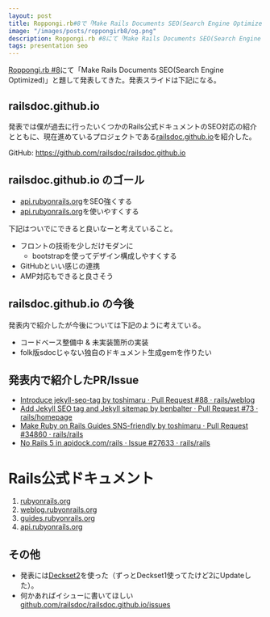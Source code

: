 ```yaml
---
layout: post
title: Roppongi.rb#8で「Make Rails Documents SEO(Search Engine Optimized)」を発表しました
image: "/images/posts/roppongirb8/og.png"
description: Roppongi.rb #8にて「Make Rails Documents SEO(Search Engine Optimized)」と題して発表してきた。発表スライドは下記になる。発表では僕が過去に行ったいくつかのRails公式ドキュメントのSEO対応の紹介とともに、現在進めているプロジェクトであるrailsdoc.github.ioを紹介した。
tags: presentation seo
---
```


[Roppongi.rb #8](https://roppongirb.connpass.com/event/118218/)にて「Make Rails Documents SEO(Search Engine Optimized)」と題して発表してきた。発表スライドは下記になる。

<script async class="speakerdeck-embed" data-id="2238d7f3d662436b943b125a7b10fec1" data-ratio="1.77777777777778" src="//speakerdeck.com/assets/embed.js"></script>

## railsdoc.github.io

発表では僕が過去に行ったいくつかのRails公式ドキュメントのSEO対応の紹介とともに、現在進めているプロジェクトである[railsdoc.github.io](https://railsdoc.github.io/)を紹介した。

GitHub: https://github.com/railsdoc/railsdoc.github.io

## railsdoc.github.io のゴール

- [api.rubyonrails.org](https://api.rubyonrails.org/)をSEO強くする
- [api.rubyonrails.org](https://api.rubyonrails.org/)を使いやすくする

下記はついでにできると良いなーと考えていること。

- フロントの技術を少しだけモダンに
  - bootstrapを使ってデザイン構成しやすくする
- GitHubといい感じの連携
- AMP対応もできると良さそう

## railsdoc.github.io の今後

発表内で紹介したが今後については下記のように考えている。

- コードベース整備中 & 未実装箇所の実装
- folk版sdocじゃない独自のドキュメント生成gemを作りたい

## 発表内で紹介したPR/Issue

- [Introduce jekyll-seo-tag by toshimaru · Pull Request #88 · rails/weblog](https://github.com/rails/weblog/pull/88)
- [Add Jekyll SEO tag and Jekyll sitemap by benbalter · Pull Request #73 · rails/homepage](https://github.com/rails/homepage/pull/73)
- [Make Ruby on Rails Guides SNS-friendly by toshimaru · Pull Request #34860 · rails/rails](https://github.com/rails/rails/pull/34860)
- [No Rails 5 in apidock.com/rails · Issue #27633 · rails/rails](https://github.com/rails/rails/issues/27633)

# Rails公式ドキュメント

1. [rubyonrails.org](rubyonrails.org)
2. [weblog.rubyonrails.org](weblog.rubyonrails.org)
3. [guides.rubyonrails.org](guides.rubyonrails.org)
4. [api.rubyonrails.org](api.rubyonrails.org)

## その他

- 発表には[Deckset2](https://www.deckset.com/)を使った（ずっとDeckset1使ってたけど2にUpdateした）。
- 何かあればイシューに書いてほしい [github.com/railsdoc/railsdoc.github.io/issues](https://github.com/railsdoc/railsdoc.github.io/issues)
